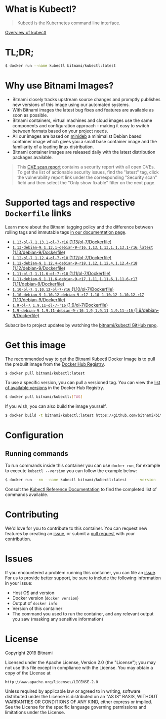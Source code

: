 
# What is Kubectl?

> Kubectl is the Kubernetes command line interface.

[Overview of kubectl](https://kubernetes.io/docs/reference/kubectl/overview/)

# TL;DR;

```bash
$ docker run --name kubectl bitnami/kubectl:latest
```

# Why use Bitnami Images?

* Bitnami closely tracks upstream source changes and promptly publishes new versions of this image using our automated systems.
* With Bitnami images the latest bug fixes and features are available as soon as possible.
* Bitnami containers, virtual machines and cloud images use the same components and configuration approach - making it easy to switch between formats based on your project needs.
* All our images are based on [minideb](https://github.com/bitnami/minideb) a minimalist Debian based container image which gives you a small base container image and the familiarity of a leading linux distribution.
* Bitnami container images are released daily with the latest distribution packages available.


> This [CVE scan report](https://quay.io/repository/bitnami/kubectl?tab=tags) contains a security report with all open CVEs. To get the list of actionable security issues, find the "latest" tag, click the vulnerability report link under the corresponding "Security scan" field and then select the "Only show fixable" filter on the next page.

# Supported tags and respective `Dockerfile` links

Learn more about the Bitnami tagging policy and the difference between rolling tags and immutable tags [in our documentation page](https://docs.bitnami.com/containers/how-to/understand-rolling-tags-containers/).


* [`1.13-ol-7`, `1.13.1-ol-7-r16` (1.13/ol-7/Dockerfile)](https://github.com/bitnami/bitnami-docker-kubectl/blob/1.13.1-ol-7-r16/1.13/ol-7/Dockerfile)
* [`1.13-debian-9`, `1.13.1-debian-9-r16`, `1.13`, `1.13.1`, `1.13.1-r16`, `latest` (1.13/debian-9/Dockerfile)](https://github.com/bitnami/bitnami-docker-kubectl/blob/1.13.1-debian-9-r16/1.13/debian-9/Dockerfile)
* [`1.12-ol-7`, `1.12.4-ol-7-r18` (1.12/ol-7/Dockerfile)](https://github.com/bitnami/bitnami-docker-kubectl/blob/1.12.4-ol-7-r18/1.12/ol-7/Dockerfile)
* [`1.12-debian-9`, `1.12.4-debian-9-r18`, `1.12`, `1.12.4`, `1.12.4-r18` (1.12/debian-9/Dockerfile)](https://github.com/bitnami/bitnami-docker-kubectl/blob/1.12.4-debian-9-r18/1.12/debian-9/Dockerfile)
* [`1.11-ol-7`, `1.11.6-ol-7-r18` (1.11/ol-7/Dockerfile)](https://github.com/bitnami/bitnami-docker-kubectl/blob/1.11.6-ol-7-r18/1.11/ol-7/Dockerfile)
* [`1.11-debian-9`, `1.11.6-debian-9-r17`, `1.11`, `1.11.6`, `1.11.6-r17` (1.11/debian-9/Dockerfile)](https://github.com/bitnami/bitnami-docker-kubectl/blob/1.11.6-debian-9-r17/1.11/debian-9/Dockerfile)
* [`1.10-ol-7`, `1.10.12-ol-7-r16` (1.10/ol-7/Dockerfile)](https://github.com/bitnami/bitnami-docker-kubectl/blob/1.10.12-ol-7-r16/1.10/ol-7/Dockerfile)
* [`1.10-debian-9`, `1.10.12-debian-9-r17`, `1.10`, `1.10.12`, `1.10.12-r17` (1.10/debian-9/Dockerfile)](https://github.com/bitnami/bitnami-docker-kubectl/blob/1.10.12-debian-9-r17/1.10/debian-9/Dockerfile)
* [`1.9-ol-7`, `1.9.11-ol-7-r16` (1.9/ol-7/Dockerfile)](https://github.com/bitnami/bitnami-docker-kubectl/blob/1.9.11-ol-7-r16/1.9/ol-7/Dockerfile)
* [`1.9-debian-9`, `1.9.11-debian-9-r16`, `1.9`, `1.9.11`, `1.9.11-r16` (1.9/debian-9/Dockerfile)](https://github.com/bitnami/bitnami-docker-kubectl/blob/1.9.11-debian-9-r16/1.9/debian-9/Dockerfile)

Subscribe to project updates by watching the [bitnami/kubectl GitHub repo](https://github.com/bitnami/bitnami-docker-kubectl).

# Get this image

The recommended way to get the Bitnami Kubectl Docker Image is to pull the prebuilt image from the [Docker Hub Registry](https://hub.docker.com/r/bitnami/kubectl).

```bash
$ docker pull bitnami/kubectl:latest
```

To use a specific version, you can pull a versioned tag. You can view the [list of available versions](https://hub.docker.com/r/bitnami/kubectl/tags/) in the Docker Hub Registry.

```bash
$ docker pull bitnami/kubectl:[TAG]
```

If you wish, you can also build the image yourself.

```bash
$ docker build -t bitnami/kubectl:latest https://github.com/bitnami/bitnami-docker-kubectl.git
```

# Configuration

## Running commands

To run commands inside this container you can use `docker run`, for example to execute `kubectl --version` you can follow the example below:

```bash
$ docker run --rm --name kubectl bitnami/kubectl:latest -- --version
```

Consult the [Kubectl Reference Documentation](https://kubernetes.io/docs/reference/generated/kubectl/kubectl-commands) to find the completed list of commands available.

# Contributing

We'd love for you to contribute to this container. You can request new features by creating an [issue](https://github.com/bitnami/bitnami-docker-kubectl/issues), or submit a [pull request](https://github.com/bitnami/bitnami-docker-kubectl/pulls) with your contribution.

# Issues

If you encountered a problem running this container, you can file an [issue](https://github.com/bitnami/bitnami-docker-kubectl/issues). For us to provide better support, be sure to include the following information in your issue:

- Host OS and version
- Docker version (`docker version`)
- Output of `docker info`
- Version of this container
- The command you used to run the container, and any relevant output you saw (masking any sensitive information)

# License

Copyright 2019 Bitnami

Licensed under the Apache License, Version 2.0 (the "License");
you may not use this file except in compliance with the License.
You may obtain a copy of the License at

    http://www.apache.org/licenses/LICENSE-2.0

Unless required by applicable law or agreed to in writing, software
distributed under the License is distributed on an "AS IS" BASIS,
WITHOUT WARRANTIES OR CONDITIONS OF ANY KIND, either express or implied.
See the License for the specific language governing permissions and
limitations under the License.

